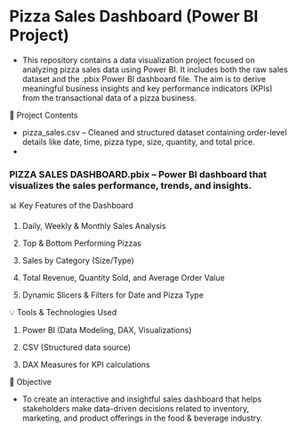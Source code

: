  # Pizza Sales Dashboard (Power BI Project)

- This repository contains a data visualization project focused on analyzing pizza sales data using Power BI. It includes both the raw sales dataset and the .pbix Power BI dashboard file. The aim is to derive meaningful business insights and key performance indicators (KPIs) from the transactional data of a pizza business.

📁 Project Contents
- pizza_sales.csv – Cleaned and structured dataset containing order-level details like date, time, pizza type, size, quantity, and total price.
- 

### PIZZA SALES DASHBOARD.pbix – Power BI dashboard that visualizes the sales performance, trends, and insights.


📊 Key Features of the Dashboard
1) Daily, Weekly & Monthly Sales Analysis

2) Top & Bottom Performing Pizzas

3) Sales by Category (Size/Type)

4) Total Revenue, Quantity Sold, and Average Order Value

5) Dynamic Slicers & Filters for Date and Pizza Type



💡  Tools & Technologies Used
1) Power BI (Data Modeling, DAX, Visualizations)

2) CSV (Structured data source)

3) DAX Measures for KPI calculations
   

🎯 Objective
 - To create an interactive and insightful sales dashboard that helps stakeholders make data-driven decisions related to inventory, marketing, and product offerings in the food & beverage industry.
